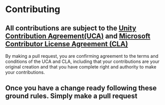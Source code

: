 # Contributing

## All contributions are subject to the [Unity Contribution Agreement(UCA)](https://unity3d.com/legal/licenses/Unity_Contribution_Agreement) and [Microsoft Contributor License Agreement (CLA)](https://cla.opensource.microsoft.com/)

By making a pull request, you are confirming agreement to the terms and conditions of the UCA and CLA, including that your contributions are
your original creation and that you have complete right and authority to make your contributions.

## Once you have a change ready following these ground rules. Simply make a pull request